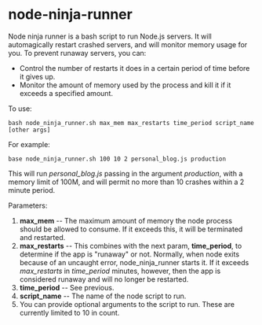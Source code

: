 # node-ninja-runner

Node ninja runner is a bash script to run Node.js servers. It will automagically restart crashed servers, and will monitor memory usage for you. To prevent runaway servers, you can:

* Control the number of restarts it does in a certain period of time before it gives up.
* Monitor the amount of memory used by the process and kill it if it exceeds a specified amount.


To use:

    bash node_ninja_runner.sh max_mem max_restarts time_period script_name [other args]

For example:

    base node_ninja_runner.sh 100 10 2 personal_blog.js production

This will run _personal_blog.js_ passing in the argument _production_, with a memory limit of 100M, and will permit no more than 10 crashes within a 2 minute period.


Parameters:

1. **max_mem** -- The maximum amount of memory the node process should be allowed to consume. If it exceeds this, it will be terminated and restarted.
1. **max_restarts** -- This combines with the next param, **time_period**, to determine if the app is "runaway" or not. Normally, when node exits because of an uncaught error, node_ninja_runner starts it. If it exceeds _max_restarts_ in _time_period_ minutes, however, then the app is considered runaway and will no longer be restarted.
1. **time_period** -- See previous.
1. **script_name** -- The name of the node script to run.
1. You can provide optional arguments to the script to run. These are currently limited to 10 in count.

